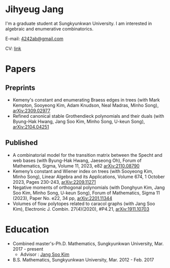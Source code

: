 # Jihyeug Jang
I'm a graduate student at Sungkyunkwan University.
I am interested in algebraic and enumerative combinatorics.

E-mail: 4242ab@gmail.com

CV: [link](CV.pdf)

# Papers
## Preprints
- Kemeny's constant and enumerating Braess edges in trees (with Mark Kempton, Sooyeong Kim, Adam Knudson, Neal Madras, Minho Song), [arXiv:2309.02977](https://arxiv.org/abs/2309.02977)
- Refined canonical stable Grothendieck polynomials and their duals (with Byung-Hak Hwang, Jang Soo Kim, Minho Song, U-keun Song), [arXiv:2104.04251](https://arxiv.org/abs/2104.04251)
## Published
- A combinatorial model for the transition matrix between the Specht and web bases (with Byung-Hak Hwang, Jaeseong Oh), Forum of Mathematics, Sigma, Volume 11, 2023, e82 [arXiv:2110.08790](https://arxiv.org/abs/2110.08790)
- Kemeny’s constant and Wiener index on trees (with Sooyeong Kim, Minho Song), Linear Algebra and its Applications, Volume 674, 1 October 2023, Pages 230-243, [arXiv:2209.11271](https://arxiv.org/abs/2209.11271)
- Negative moments of orthogonal polynomials (with Donghyun Kim, Jang Soo Kim, Minho Song, U-keun Song), Forum of Mathematics, Sigma 11 (2023), Paper No. e22, 34 pp, [arXiv:2201.11344](https://arxiv.org/abs/2201.11344)
- Volumes of flow polytopes related to caracol graphs (with Jang Soo Kim), Electronic J. Combin. 27(4)(2020), #P4.21, [arXiv:1911.10703](https://arxiv.org/abs/1911.10703) 

# Education
 - Combined master's-Ph.D. Mathematics, Sungkyunkwan University, Mar. 2017 - present
   - Advisor : [Jang Soo Kim](https://jangsookim.github.io)
 - B.S. Mathematics, Sungkyunkwan University, Mar. 2012 - Feb. 2017
